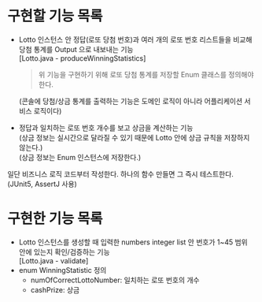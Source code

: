 # 구현할 기능 목록
- Lotto 인스턴스 안 정답(로또 당첨 번호)과 여러 개의 로또 번호 리스트들을 비교해 당첨 통계를 Output 으로 내보내는 기능  
  [Lotto.java - produceWinningStatistics]
  > 위 기능을 구현하기 위해 로또 당첨 통계를 저장할 Enum 클래스를 정의해야 한다.


  (콘솔에 당첨/상금 통계를 출력하는 기능은 도메인 로직이 아니라 어플리케이션 서비스 로직이다)
- 정답과 일치하는 로또 번호 개수를 보고 상금을 계산하는 기능  
  (상금 정보는 실시간으로 달라질 수 있기 때문에 Lotto 안에 상금 규칙을 저장하지 않는다.)  
  (상금 정보는 Enum 인스턴스에 저장한다.)

일단 비즈니스 로직 코드부터 작성한다. 하나의 함수 만들면 그 즉시 테스트한다. (JUnit5, AssertJ 사용)

# 구현한 기능 목록
- Lotto 인스턴스를 생성할 때 입력한 numbers integer list 안 번호가 1~45 범위 안에 있는지 확인/검증하는 기능  
  [Lotto.java - validate]
- enum WinningStatistic 정의
  - numOfCorrectLottoNumber: 일치하는 로또 번호의 개수
  - cashPrize: 상금  